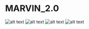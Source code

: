 # MARVIN_2.0
![alt text](https://img.shields.io/github/license/SavageCoder77/MARVIN_2.0.svg)
![alt text](https://img.shields.io/github/stars/SavageCoder77/MARVIN_2.0.svg)
![alt text](https://img.shields.io/github/forks/SavageCoder77/MARVIN_2.0.svg)
![alt text](https://img.shields.io/github/issues/SavageCoder77/MARVIN_2.0.svg)
